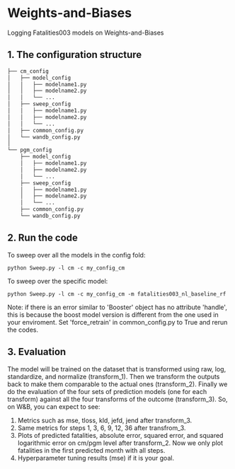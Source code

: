 # Weights-and-Biases
Logging Fatalities003 models on Weights-and-Biases

## 1. The configuration structure
```bash config folder structure
├── cm_config
│   ├── model_config
│   │   ├── modelname1.py
│   │   ├── modelname2.py
│   │   └── ...
│   ├── sweep_config
│   │   ├── modelname1.py
│   │   ├── modelname2.py
│   │   └── ...
│   ├── common_config.py
│   └── wandb_config.py
│ 
└── pgm_config
    ├── model_config
    │   ├── modelname1.py
    │   ├── modelname2.py
    │   └── ...
    ├── sweep_config
    │   ├── modelname1.py
    │   ├── modelname2.py
    │   └── ...
    ├── common_config.py
    └── wandb_config.py
```

## 2. Run the code
To sweep over all the models in the config fold: 
```console
python Sweep.py -l cm -c my_config_cm
```
To sweep over the specific model: 
```console
python Sweep.py -l cm -c my_config_cm -m fatalities003_nl_baseline_rf
```

Note: if there is an error similar to 'Booster' object has no attribute 'handle', this is because the boost model version is different from the one used in your enviroment. Set 'force_retrain' in common_config.py to True and rerun the codes.


## 3. Evaluation
The model will be trained on the dataset that is transformed using raw, log, standardize, and normalize (transform_1). Then we transform the outputs back to make them comparable to the actual ones (transform_2). Finally we do the evaluation of the four sets of prediction models (one for each transform) against all the four transforms of the outcome (transform_3). So, on W&B, you can expect to see:
1. Metrics such as mse, tloss, kld, jefd, jend after transform_3.
2. Same metrics for steps 1, 3, 6, 9, 12, 36 after transfrom_3.
3. Plots of predicted fatalities, absolute error, squared error, and squared logarithmic error on cm/pgm level after transform_2. Now we only plot fatalities in the first predicted month with all steps.
4. Hyperparameter tuning results (mse) if it is your goal.
